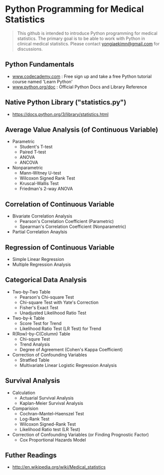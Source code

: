 # Python Programming for Medical Statistics

> This github is intended to introduce Python programming for medical statistics. The primary goal is to be able to work with Python in clinical medical statistics. Please contact yongjaekimn@gmail.com for discussions.

## Python Fundamentals
- www.codecademy.com : Free sign up and take a free Python tutorial course named 'Learn Python'
- www.python.org/doc : Official Python Docs and Library Reference

## Native Python Library ("statistics.py")
- https://docs.python.org/3/library/statistics.html

## Average Value Analysis (of Continuous Variable)
- Parametric
  - Student's T-test
  - Paired T-test
  - ANOVA
  - ANCOVA
- Nonparametric
  - Mann-Witney U-test
  - Wilcoxon Signed Rank Test
  - Kruscal-Wallis Test
  - Friedman's 2-way ANOVA

## Correlation of Continuous Variable
- Bivariate Correlation Analysis
  - Pearson's Correlation Coefficient (Parametric)
  - Spearman's Correlation Coefficient (Nonparametric)
- Partial Correlation Anaylsis

## Regression of Continuous Variable
- Simple Linear Regression
- Multiple Regression Analysis

## Categorical Data Analysis
- Two-by-Two Table
  - Pearson's Chi-square Test
  - Chi-square Test with Yate's Correction
  - Fisher's Exact Test
  - Unadjusted Likelihood Ratio Test
- Two-by-k Table
  - Score Test for Trend
  - Likelihood Ratio Test (LR Test) for Trend
- R(Row)-by-C(Column) Table
  - Chi-squre Test
  - Trend Analysis
  - Degree of Agreement (Cohen's Kappa Coefficient)
- Correction of Confounding Variables
  - Stratfied Table
  - Multivariate Linear Logistic Regression Analysis

## Survival Analysis
- Calculation
  - Actuarial Survival Analysis
  - Kaplan-Meier Survival Analysis
- Comparision
  - Cochran–Mantel–Haenszel Test
  - Log-Rank Test
  - Wilcoxon Signed-Rank Test
  - Likelihood Ratio test (LR Test)
- Correction of Confounding Variables (or Finding Prognostic Factor)
  - Cox Proportional Hazards Model

## Futher Readings
- http://en.wikipedia.org/wiki/Medical_statistics
